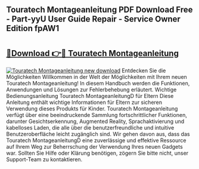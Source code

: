 ## Touratech Montageanleitung PDF Download Free - Part-yyU User Guide Repair - Service Owner Edition fpAW1

# <h2><a href="http://df7rvxa.blite.top/?on=Touratech+Montageanleitung">🔗Download 👉🔴 Touratech Montageanleitung</a></h2>

[![Touratech Montageanleitung new download](https://i.imgur.com/lujVjoI.png)](http://df7rvxa.blite.top/?on=Touratech+Montageanleitung)
Entdecken Sie die Möglichkeiten Willkommen in der Welt der Möglichkeiten mit Ihrem neuen Touratech Montageanleitung! In diesem Handbuch werden die Funktionen, Anwendungen und Lösungen zur Fehlerbehebung erläutert. Wichtige Bedienungsanleitung Touratech MontageanleitungD für Eltern Diese Anleitung enthält wichtige Informationen für Eltern zur sicheren Verwendung dieses Produkts für Kinder. Touratech Montageanleitung verfügt über eine beeindruckende Sammlung fortschrittlicher Funktionen, darunter Gesichtserkennung, Augmented Reality, Sprachaktivierung und kabelloses Laden, die alle über die benutzerfreundliche und intuitive Benutzeroberfläche leicht zugänglich sind. Wir gehen davon aus, dass das Touratech MontageanleitungD eine zuverlässige und effektive Ressource auf Ihrem Weg zur Beherrschung der Verwendung Ihres neuen Gadgets war. Sollten Sie Hilfe oder Klärung benötigen, zögern Sie bitte nicht, unser Support-Team zu kontaktieren.
